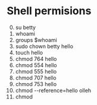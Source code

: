 # Shell permisions
0. su betty
1. whoami
3. groups $whoami
4. sudo chown betty hello
5. touch hello
6. chmod 764 hello
7. chmod 554 hello
8. chmod 555 hello
9. chmod 707 hello
10. chmod 753 hello
11. chmod --reference=hello olleh
12. chmod 

